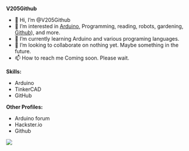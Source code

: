 **V205Github**
- 👋 Hi, I’m @V205Github
- 👀 I’m interested in [Arduino](https://www.arduino.cc), Programming, reading, robots, gardening, [Github](https://www.github.com)), and more.
- 🌱 I’m currently learning Arduino and various programing languages.
- 💞️ I’m looking to collaborate on nothing yet. Maybe something in the future.
- 📫 How to reach me Coming soon. Please wait.

**Skills:**
- Arduino
- TinkerCAD
- GitHub

  

**Other Profiles:**
- Arduino forum
- Hackster.io
- Github
  

  

<img src="{https://img.shields.io/badge/Arduino-00979D?style=for-the-badge&logo=Arduino&logoColor=black}" />

<!---
V205Github/V205Github is a ✨ special ✨ repository because its `README.md` (this file) appears on your GitHub profile.
You can click the Preview link to take a look at your changes. 
--->
